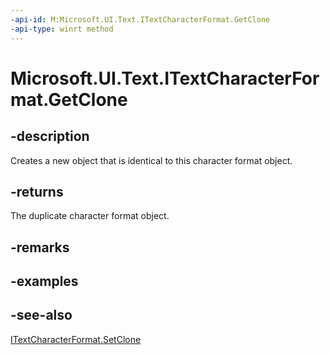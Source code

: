 ```yaml
---
-api-id: M:Microsoft.UI.Text.ITextCharacterFormat.GetClone
-api-type: winrt method
---
```


<!-- Method syntax
public Windows.UI.Text.ITextCharacterFormat GetClone()
-->

# Microsoft.UI.Text.ITextCharacterFormat.GetClone

## -description
Creates a new object that is identical to this character format object.

## -returns
The duplicate character format object.

## -remarks

## -examples

## -see-also
[ITextCharacterFormat.SetClone](itextcharacterformat_setclone_955598681.md)
